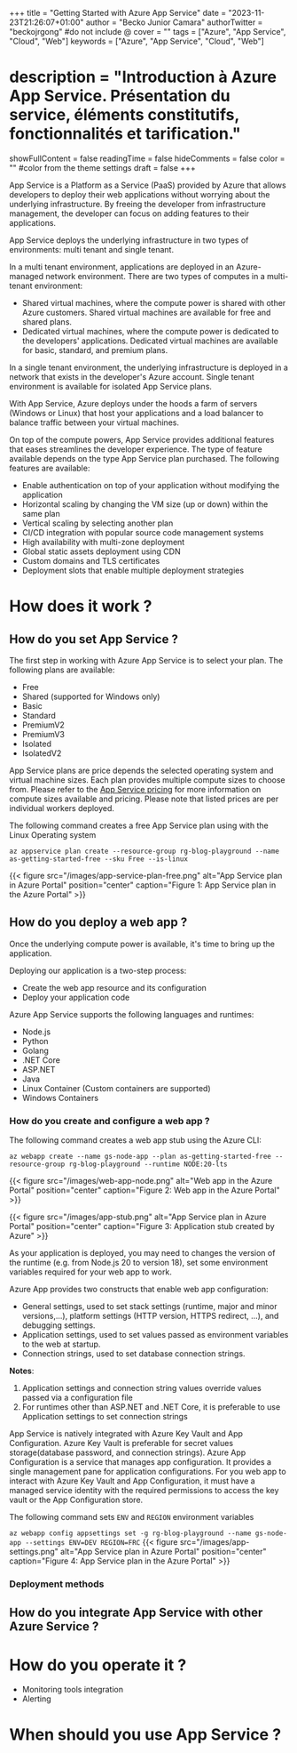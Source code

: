 +++
title = "Getting Started with Azure App Service"
date = "2023-11-23T21:26:07+01:00"
author = "Becko Junior Camara"
authorTwitter = "beckojrgong" #do not include @
cover = ""
tags = ["Azure", "App Service", "Cloud", "Web"]
keywords = ["Azure", "App Service", "Cloud", "Web"]
# description = "Introduction à Azure App Service. Présentation du service, éléments constitutifs, fonctionnalités et tarification."
showFullContent = false
readingTime = false
hideComments = false
color = "" #color from the theme settings
draft = false
+++

App Service is a Platform as a Service (PaaS) provided by Azure that allows developers to deploy their web applications without worrying about the underlying infrastructure. By freeing the developer from infrastructure management, the developer can focus on adding features to their applications.

App Service deploys the underlying infrastructure in two types of environments: multi tenant and single tenant.

In a multi tenant environment, applications are deployed in an Azure-managed network environment. There are two types of computes in a multi-tenant environment:

- Shared virtual machines, where the compute power is shared with other Azure customers. Shared virtual machines are available for free and shared plans.
- Dedicated virtual machines, where the compute power is dedicated to the developers' applications. Dedicated virtual machines are available for basic, standard, and premium plans.

In a single tenant environment, the underlying infrastructure is deployed in a network that exists in the developer's Azure account. Single tenant environment is available for isolated App Service plans.

With App Service, Azure deploys under the hoods a farm of servers (Windows or Linux) that host your applications and a load balancer to balance traffic between your virtual machines.

On top of the compute powers, App Service provides additional features that eases streamlines the developer experience. The type of feature available depends on the type App Service plan purchased. The following features are available:

- Enable authentication on top of your application without modifying the application
- Horizontal scaling by changing the VM size (up or down) within the same plan
- Vertical scaling by selecting another plan
- CI/CD integration with popular source code management systems
- High availability with multi-zone deployment
- Global static assets deployment using CDN
- Custom domains and TLS certificates
- Deployment slots that enable multiple deployment strategies

# How does it work ?

## How do you set App Service ?

The first step in working with Azure App Service is to select your plan. The following plans are available:

- Free
- Shared (supported for Windows only)
- Basic
- Standard
- PremiumV2
- PremiumV3
- Isolated
- IsolatedV2

App Service plans are price depends the selected operating system and virtual machine sizes. Each plan provides multiple compute sizes to choose from. Please refer to the [App Service pricing](https://azure.microsoft.com/en-us/pricing/details/app-service/windows/) for more information on compute sizes available and pricing. Please note that listed prices are per individual workers deployed.

The following command creates a free App Service plan using with the Linux Operating system

`az appservice plan create --resource-group rg-blog-playground --name as-getting-started-free --sku Free --is-linux`

{{< figure src="/images/app-service-plan-free.png" alt="App Service plan in Azure Portal" position="center" caption="Figure 1: App Service plan in the Azure Portal" >}}

## How do you deploy a web app ?

Once the underlying compute power is available, it's time to bring up the application.

Deploying our application is a two-step process:

- Create the web app resource and its configuration
- Deploy your application code

Azure App Service supports the following languages and runtimes:

- Node.js
- Python
- Golang
- .NET Core
- ASP.NET
- Java
- Linux Container (Custom containers are supported)
- Windows Containers

### How do you create and configure a web app ?

The following command creates a web app stub using the Azure CLI:

`az webapp create --name gs-node-app --plan as-getting-started-free --resource-group rg-blog-playground --runtime NODE:20-lts`

{{< figure src="/images/web-app-node.png" alt="Web app in the Azure Portal" position="center" caption="Figure 2: Web app in the Azure Portal" >}}

{{< figure src="/images/app-stub.png" alt="App Service plan in Azure Portal" position="center" caption="Figure 3: Application stub created by Azure" >}}

As your application is deployed, you may need to changes the version of the runtime (e.g. from Node.js 20 to version 18), set some environment variables required for your web app to work.

Azure App provides two constructs that enable web app configuration:

- General settings, used to set stack settings (runtime, major and minor versions,...), platform settings (HTTP version, HTTPS redirect, ...), and debugging settings.
- Application settings, used to set values passed as environment variables to the web at startup.
- Connection strings, used to set database connection strings.

**Notes**:

1. Application settings and connection string values override values passed via a configuration file
2. For runtimes other than ASP.NET and .NET Core, it is preferable to use Application settings to set connection strings

App Service is natively integrated with Azure Key Vault and App Configuration. Azure Key Vault is preferable for secret values storage(database password, and connection strings). Azure App Configuration is a service that manages app configuration. It provides a single management pane for application configurations. For you web app to interact with Azure Key Vault and App Configuration, it must have a managed service identity with the required permissions to access the key vault or the App Configuration store.

The following command sets `ENV` and `REGION` environment variables

`az webapp config appsettings set -g rg-blog-playground --name gs-node-app --settings ENV=DEV REGION=FRC`
{{< figure src="/images/app-settings.png" alt="App Service plan in Azure Portal" position="center" caption="Figure 4: App Service plan in the Azure Portal" >}}

### Deployment methods

## How do you integrate App Service with other Azure Service ?

# How do you operate it ?

- Monitoring tools integration
- Alerting

# When should you use App Service ?
